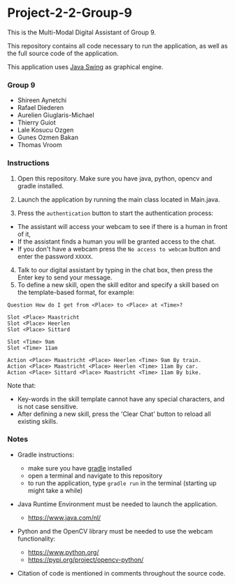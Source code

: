 # Project-2-2-Group-9

This is the Multi-Modal Digital Assistant of Group 9.

This repository contains all code necessary to run the application,
as well as the full source code of the application.

This application uses [Java Swing](https://en.wikipedia.org/wiki/Swing_(Java)) as graphical engine.

### Group 9
- Shireen Aynetchi
- Rafael Diederen
- Aurelien Giuglaris-Michael
- Thierry Guiot
- Lale Kosucu Ozgen
- Gunes Ozmen Bakan
- Thomas Vroom

### Instructions

1. Open this repository. Make sure you have java, python, opencv and gradle installed.
2. Launch the application by running the main class located in Main.java.

3. Press the `authentication` button to start the authentication process:
  - The assistant will access your webcam to see if there is a human in front of it,
  - If the assistant finds a human you will be granted access to the chat.
  - If you don't have a webcam press the `No access to webcam` button and enter the password `XXXXX`.

4. Talk to our digital assistant by typing in the chat box, then press the Enter key to send your message.
5. To define a new skill, open the skill editor and specify a skill based on the template-based format, for example:

```
Question How do I get from <Place> to <Place> at <Time>?

Slot <Place> Maastricht
Slot <Place> Heerlen
Slot <Place> Sittard

Slot <Time> 9am
Slot <Time> 11am

Action <Place> Maastricht <Place> Heerlen <Time> 9am By train.
Action <Place> Maastricht <Place> Heerlen <Time> 11am By car.
Action <Place> Sittard <Place> Maastricht <Time> 11am By bike.
```

Note that:
- Key-words in the skill template cannot have any special characters, and is not case sensitive.
- After defining a new skill, press the 'Clear Chat' button to reload all existing skills.

### Notes

- Gradle instructions:
  - make sure you have [gradle](https://gradle.org/) installed
  - open a terminal and navigate to this repository
  - to run the application, type `gradle run` in the terminal (starting up might take a while)

- Java Runtime Environment must be needed to launch the application.
  - https://www.java.com/nl/

- Python and the OpenCV library must be needed to use the webcam functionality:
  - https://www.python.org/
  - https://pypi.org/project/opencv-python/

- Citation of code is mentioned in comments throughout the source code.
